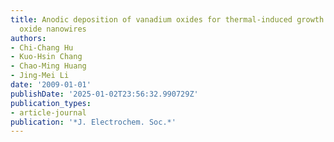 ```yaml
---
title: Anodic deposition of vanadium oxides for thermal-induced growth of vanadium
  oxide nanowires
authors:
- Chi-Chang Hu
- Kuo-Hsin Chang
- Chao-Ming Huang
- Jing-Mei Li
date: '2009-01-01'
publishDate: '2025-01-02T23:56:32.990729Z'
publication_types:
- article-journal
publication: '*J. Electrochem. Soc.*'
---
```


